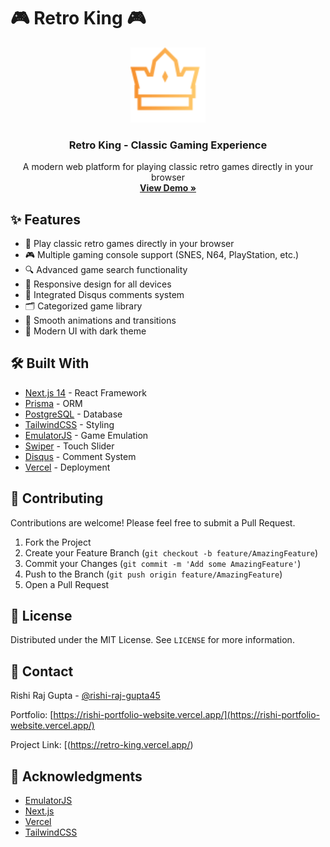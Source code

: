 # 🎮 Retro King 🎮

<div align="center">
  <img src="/public/logo.svg" alt="Retro King Logo" width="120" />
  <h3 align="center">Retro King - Classic Gaming Experience</h3>
  <p align="center">
    A modern web platform for playing classic retro games directly in your browser
    <br />
    <a href="https://retro-king.vercel.app"><strong>View Demo »</strong></a>
    <br />
   
  </p>
</div>

## ✨ Features

- 🎯 Play classic retro games directly in your browser
- 🎮 Multiple gaming console support (SNES, N64, PlayStation, etc.)
- 🔍 Advanced game search functionality
- 📱 Responsive design for all devices
- 💬 Integrated Disqus comments system
- 🗂️ Categorized game library
- 🌊 Smooth animations and transitions
- 🎨 Modern UI with dark theme

## 🛠️ Built With

- [Next.js 14](https://nextjs.org/) - React Framework
- [Prisma](https://www.prisma.io/) - ORM
- [PostgreSQL](https://www.postgresql.org/) - Database
- [TailwindCSS](https://tailwindcss.com/) - Styling
- [EmulatorJS](https://emulatorjs.org/) - Game Emulation
- [Swiper](https://swiperjs.com/) - Touch Slider
- [Disqus](https://disqus.com/) - Comment System
- [Vercel](https://vercel.com) - Deployment


## 🤝 Contributing

Contributions are welcome! Please feel free to submit a Pull Request.

1. Fork the Project
2. Create your Feature Branch (`git checkout -b feature/AmazingFeature`)
3. Commit your Changes (`git commit -m 'Add some AmazingFeature'`)
4. Push to the Branch (`git push origin feature/AmazingFeature`)
5. Open a Pull Request

## 📝 License

Distributed under the MIT License. See `LICENSE` for more information.

## 👤 Contact

Rishi Raj Gupta - [@rishi-raj-gupta45](https://www.linkedin.com/in/rishi-raj-gupta45/)

Portfolio: [https://rishi-portfolio-website.vercel.app/](https://rishi-portfolio-website.vercel.app/)

Project Link: [(https://retro-king.vercel.app/)

## 🙏 Acknowledgments

- [EmulatorJS](https://emulatorjs.org/)
- [Next.js](https://nextjs.org/)
- [Vercel](https://vercel.com)
- [TailwindCSS](https://tailwindcss.com/)
